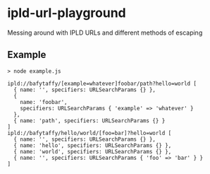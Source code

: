 # ipld-url-playground
Messing around with IPLD URLs and different methods of escaping

## Example

```
> node example.js

ipld://bafytaffy/[example=whatever]foobar/path?hello=world [
  { name: '', specifiers: URLSearchParams {} },
  {
    name: 'foobar',
    specifiers: URLSearchParams { 'example' => 'whatever' }
  },
  { name: 'path', specifiers: URLSearchParams {} }
]
ipld://bafytaffy/hello/world/[foo=bar]?hello=world [
  { name: '', specifiers: URLSearchParams {} },
  { name: 'hello', specifiers: URLSearchParams {} },
  { name: 'world', specifiers: URLSearchParams {} },
  { name: '', specifiers: URLSearchParams { 'foo' => 'bar' } }
]
```
